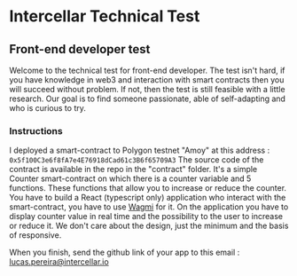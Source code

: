 # Intercellar Technical Test

## Front-end developer test
Welcome to the technical test for front-end developer. The test isn't hard, if you have knowledge in web3 and interaction with smart contracts then you will succeed without problem. If not, then the test is still feasible with a little research. Our goal is to find someone passionate, able of self-adapting and who is curious to try.

### Instructions
I deployed a smart-contract to Polygon testnet "Amoy" at this address : 
`0x5f100C3e6f8fA7e4E76918dCad61c3B6f65709A3`
The source code of the contract is available in the repo in the "contract" folder.
It's a simple Counter smart-contract on which there is a counter variable and 5 functions. These functions that allow you to increase or reduce the counter. You have to build a React (typescript only) application who interact with the smart-contract, you have to use [Wagmi](https://wagmi.sh/) for it. On the application you have to display counter value in real time and the possibility to the user to increase or reduce it. We don't care about the design, just the minimum and the basis of responsive.

When you finish, send the github link of your app to this email : lucas.pereira@intercellar.io
